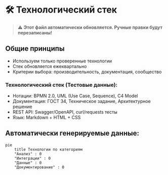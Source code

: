 # 🛠 Технологический стек

> ⚠️ **Этот файл автоматически обновляется. Ручные правки будут перезаписаны!**

## Общие принципы
- Используем только проверенные технологии
- Стек обновляется ежеквартально
- Критерии выбора: производительность, документация, сообщество

### Технологический стек (Тестовые данные):
- Нотации: BPMN 2.0, UML (Use Case, Sequence), C4 Model
- Документация: ГОСТ 34, Техническое задание, Архитектурное решение
- REST API: Swagger/OpenAPI, curl/requests тесты
- Язык: Markdown + HTML + CSS

## Автоматически генерируемые данные:



```mermaid
pie
    title Технологии по категориям
    "Анализ" : 0
    "Интеграции" : 0
    "Данные" : 0
    "Документирование" : 0
```